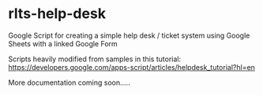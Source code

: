 # rlts-help-desk
Google Script for creating a simple help desk / ticket system using Google Sheets with a linked Google Form

Scripts heavily modified from samples in this tutorial: https://developers.google.com/apps-script/articles/helpdesk_tutorial?hl=en

More documentation coming soon.....
